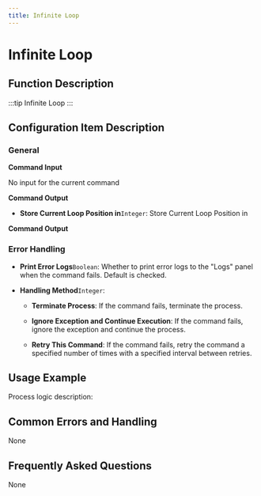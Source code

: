 ```yaml
---
title: Infinite Loop
---
```


# Infinite Loop

## Function Description

:::tip 
Infinite Loop
:::

## Configuration Item Description

### General

**Command Input**

No input for the current command


**Command Output**

- **Store Current Loop Position in**`Integer`: Store Current Loop Position in


**Command Output**

### Error Handling

- **Print Error Logs**`Boolean`: Whether to print error logs to the "Logs" panel when the command fails. Default is checked. 

- **Handling Method**`Integer`:

    - **Terminate Process**: If the command fails, terminate the process.

    - **Ignore Exception and Continue Execution**: If the command fails, ignore the exception and continue the process.

    - **Retry This Command**: If the command fails, retry the command a specified number of times with a specified interval between retries.

## Usage Example

Process logic description:

## Common Errors and Handling

None

## Frequently Asked Questions

None


